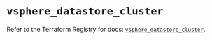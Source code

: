 # `vsphere_datastore_cluster`

Refer to the Terraform Registry for docs: [`vsphere_datastore_cluster`](https://registry.terraform.io/providers/vmware/vsphere/2.14.2/docs/resources/datastore_cluster).
